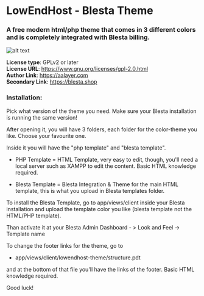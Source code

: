 # LowEndHost - Blesta Theme
### A free modern html/php theme that comes in 3 different colors and is completely integrated with Blesta billing.
![alt text](https://github.com/[username]/[reponame]/blob/[branch]/image.jpg?raw=true)

**License type**: GPLv2 or later  
**License URL**: https://www.gnu.org/licenses/gpl-2.0.html  
**Author Link**: https://aalayer.com  
**Secondary Link**: https://blesta.shop  

### Installation:

Pick what version of the theme you need. Make sure your Blesta installation is running the same version!

After opening it, you will have 3 folders, each folder for the color-theme you like. Choose your favourite one.

Inside it you will have the "php template" and "blesta template".

- PHP Template = HTML Template, very easy to edit, though, you'll need a local server such as XAMPP to edit the content. Basic HTML knowledge required.

- Blesta Template = Blesta Integration & Theme for the main HTML template, this is what you upload in Blesta templates folder.

To install the Blesta Template, go to app/views/client inside your Blesta installation and upload the template color you like
(blesta template not the HTML/PHP template). 

Than activate it at your Blesta Admin Dashboard - > Look and Feel -> Template name

To change the footer links for the theme, go to

- app/views/client/lowendhost-theme/structure.pdt 

and at the bottom of that file you'll have the links of the footer. Basic HTML knowledge required.

Good luck!
